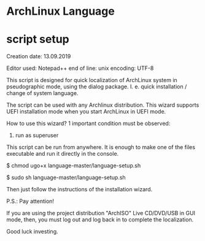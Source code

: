 #   ArchLinux Language
#   script setup

Creation date: 13.09.2019

Editor used: Notepad++
    end of line: unix
    encoding: UTF-8
    
This script is designed for quick localization of ArchLinux system 
in pseudographic mode, using the dialog package. 
I. e. quick installation / change of system language.

The script can be used with any Archlinux distribution. 
This wizard supports UEFI installation mode when you start ArchLinux in UEFI mode.

How to use this wizard?
1 important condition must be observed:
1) run as superuser

This script can be run from anywhere. 
It is enough to make one of the files executable and run it directly in the console.

$ chmod ugo+x language-master/language-setup.sh

$ sudo sh language-master/language-setup.sh

Then just follow the instructions of the installation wizard.

P.S.: Pay attention!

If you are using the project distribution 
"ArchISO" Live CD/DVD/USB in GUI mode, 
then, you must log out and log back in to complete the localization.

Good luck investing.




